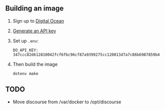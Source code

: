 ## Building an image

1. Sign up to [Digital Ocean](https://www.digitalocean.com/)
2. [Generate an API key](https://cloud.digitalocean.com/settings/api/tokens)
3. Set up `.env`:

   ```
   DO_API_KEY: 347ccc82d612810042fcf6fbc96cf87a9399275cc120013d7a7c86b6987859b4
   ```

4. Then build the image

   ```
   dotenv make
   ```

## TODO

- Move discourse from /var/docker to /opt/discourse
